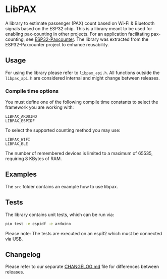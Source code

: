 # LibPAX

A library to estimate passenger (PAX) count based on Wi-Fi & Bluetooth signals based on the ESP32 chip.
This is a library meant to be used for enabling pax-counting in other projects.
For an application facilitating pax-counting, see [ESP32-Paxcounter](https://github.com/cyberman54/ESP32-Paxcounter).
The library was extracted from the ESP32-Paxcounter project to enhance reusability.

## Usage

For using the library please refer to `libpax_api.h`.
All functions outside the `libpax_api.h` are considered internal and might change between releases.

### Compile time options

You must define one of the following compile time constants to select the framework you are working with:

```plain
LIBPAX_ARDUINO
LIBPAX_ESPIDF
```

To select the supported counting method you may use:

```plain
LIBPAX_WIFI 
LIBPAX_BLE
```

The number of remembered devices is limited to a maximum of 65535, requiring 8 KBytes of RAM.

## Examples

The `src` folder contains an example how to use libpax.

## Tests

The library contains unit tests, which can be run via:

```sh
pio test -e espidf -e arduino
```

Please note: The tests are executed on an esp32 which must be connected via USB.

## Changelog

Please refer to our separate [CHANGELOG.md](CHANGELOG.md) file for differences between releases.
